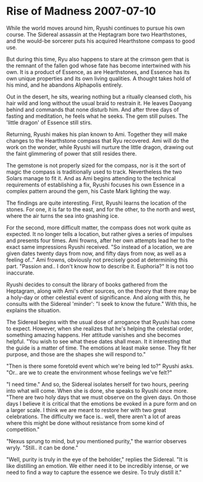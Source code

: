 <!-- TITLE: Rise of Madness 2007-07-10 -->
<!-- SUBTITLE: A game log for Rise of Madness -->

# Rise of Madness 2007-07-10

While the world moves around him, Ryushi continues to pursue his own course. The Sidereal assassin at the Heptagram bore two Hearthstones, and the would-be sorcerer puts his acquired Hearthstone compass to good use.

But during this time, Ryu also happens to stare at the crimson gem that is the remnant of the fallen god whose fate has become intertwined with his own. It is a product of Essence, as are Hearthstones, and Essence has its own unique properties and its own living qualities. A thought takes hold of his mind, and he abandons Alphapolis entirely.

Out in the desert, he sits, wearing nothing but a ritually cleansed cloth, his hair wild and long without the usual braid to restrain it. He leaves Daoyang behind and commands that none disturb him. And after three days of fasting and meditation, he feels what he seeks. The gem still pulses. The 'little dragon' of Essence still stirs.

Returning, Ryushi makes his plan known to Ami. Together they will make changes to the Hearthstone compass that Ryu recovered. Ami will do the work on the wonder, while Ryushi will nurture the little dragon, drawing out the faint glimmering of power that still resides there.

The gemstone is not properly sized for the compass, nor is it the sort of magic the compass is traditionally used to track. Nevertheless the two Solars manage to fit it. And as Ami begins attending to the technical requirements of establishing a fix, Ryushi focuses his own Essence in a complex pattern around the gem, his Caste Mark lighting the way.

The findings are quite interesting. First, Ryushi learns the location of the stones. For one, it is far to the east, and for the other, to the north and west, where the air turns the sea into gnashing ice.

For the second, more difficult matter, the compass does not work quite as expected. It no longer tells a location, but rather gives a series of impulses and presents four times. Ami frowns, after her own attempts lead her to the exact same impressions Ryushi received. "So instead of a location, we are given dates twenty days from now, and fifty days from now, as well as a feeling of.." Ami frowns, obviously not precisely good at determining this part. "Passion and.. I don't know how to describe it. Euphoria?" It is not too inaccurate.

Ryushi decides to consult the library of books gathered from the Heptagram, along with Ami's other sources, on the theory that there may be a holy-day or other celestial event of significance. And along with this, he consults with the Sidereal 'minder': "I seek to know the future." With this, he explains the situation.

The Sidereal begins with the usual dose of arrogance that Ryushi has come to expect. However, when she realizes that he's helping the celestial order, something amazing happens. Her attitude vanishes and she becomes helpful. "You wish to see what these dates shall mean. It it interesting that the guide is a matter of time. The emotions at least make sense. They fit her purpose, and those are the shapes she will respond to."

"Then is there some foretold event which we're being led to?" Ryushi asks. "Or.. are we to create the environment whose feelings we've felt?"

"I need time." And so, the Sidereal isolates herself for two hours, peering into what will come. When she is done, she speaks to Ryushi once more. "There are two holy days that we must observe on the given days. On those days I believe it is critical that the emotions be evoked in a pure form and on a larger scale. I think we are meant to restore her with two great celebrations. The difficulty we face is.. well, there aren't a lot of areas where this might be done without resistance from some kind of competition."

"Nexus sprung to mind, but you mentioned purity," the warrior observes wryly. "Still.. it can be done."

"Well, purity is truly in the eye of the beholder," replies the Sidereal. "It is like distilling an emotion. We either need it to be incredibly intense, or we need to find a way to capture the essence we desire. To truly distill it."